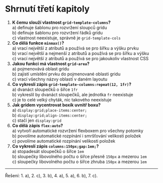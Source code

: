 <div class="colored-box pbb-a" markdown="1">

# Shrnutí třetí kapitoly

1. **K čemu slouží vlastnost `grid-template-columns`?**  
a) definuje šablonu pro rozvržení sloupců gridu  
b) definuje šablonu pro rozvržení řádků gridu  
c) vlastnost neexistuje, správně je `grid-template-cols`
1. **Co dělá funkce `minmax()`?**  
a) vrací největší z atributů a používá se pro šířku a výšku prvku  
b) vrací největší a nejmenší z atributů a používá se pro šířku a výšku  
c) vrací největší z atributů a používá se pro jakoukoliv vlastnost CSS
1. **Jakou funkci má vlastnost `grid-area`?**  
a) pojmenovává oblast gridu  
b) zajistí umístění prvku do pojmenované oblasti gridu  
c) vrací všechny názvy oblastí v daném layoutu
1. **Co vykreslí zápis `grid-template-columns:repeat(12, 1fr)`?**  
a) dvanáct sloupečků o šířce `1fr`  
b) vykreslil by dvanáct sloupečků, ale jednotka `fr` neexistuje  
c) je to celé velký chyták, nic takového neexistuje
1. **Jak gridem vycentrovat boxík uvnitř boxu?**  
a) `display:grid;place-items:center;`  
b) `display:grid;align-items:center;`  
c) stačí jen `display:grid`
1. **Co dělá zápis `flex:auto`?**  
a) vytvoří automatické rozvržení flexboxem pro všechny potomky  
b) povolíme automatické rozpínání i smršťování velikosti položek  
c) povolíme automatické rozpínání velikosti položek  
1. **Co vykreslí zápis `columns:150px;gap:1em;`?**  
a) stopadesát sloupečků o šířce `1em`  
b) sloupečky libovolného počtu o šířce přesně `150px` a mezerou `1em`  
c) sloupečky libovolného počtu o šířce zhruba `150px` a mezerou `1em`

---

Řešení: 1. a), 2. c), 3. b), 4. a), 5. a), 6. b), 7. c).

</div>
